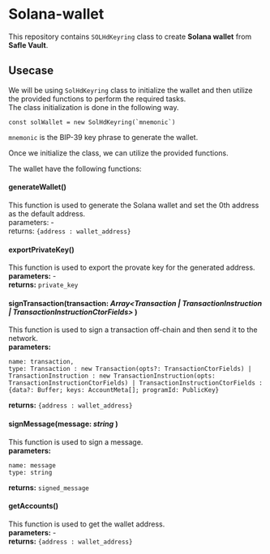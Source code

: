 # Solana-wallet

This repository contains `SOLHdKeyring` class to create **Solana wallet** from **Safle Vault**.

## Usecase

We will be using `SolHdKeyring` class to initialize the wallet and then utilize the provided functions to perform the required tasks. <br />
The class initialization is done in the following way.
```
const solWallet = new SolHdKeyring(`mnemonic`)
```
`mnemonic` is the BIP-39 key phrase to generate the wallet.

Once we initialize the class, we can utilize the provided functions. 

The wallet have the following functions:

#### generateWallet()
This function is used to generate the Solana wallet and set the 0th address as the default address. <br />
parameters: - <br />
returns: `{address : wallet_address}`

#### exportPrivateKey()
This function is used to export the provate key for the generated address. <br />
**parameters:** - <br />
**returns:** `private_key`

#### signTransaction(transaction: *Array<Transaction | TransactionInstruction | TransactionInstructionCtorFields>* )
This function is used to sign a transaction off-chain and then send it to the network.<br />
**parameters:** 
```
name: transaction,
type: Transaction : new Transaction(opts?: TransactionCtorFields) | TransactionInstruction : new TransactionInstruction(opts: TransactionInstructionCtorFields) | TransactionInstructionCtorFields : {data?: Buffer; keys: AccountMeta[]; programId: PublicKey}
```
**returns:** `{address : wallet_address}`


#### signMessage(message: *string* )
This function is used to sign a message. <br />
**parameters:** 
```
name: message
type: string
```
**returns:** `signed_message`

#### getAccounts()
This function is used to get the wallet address. <br />
**parameters:** - <br />
**returns:** `{address : wallet_address}`
